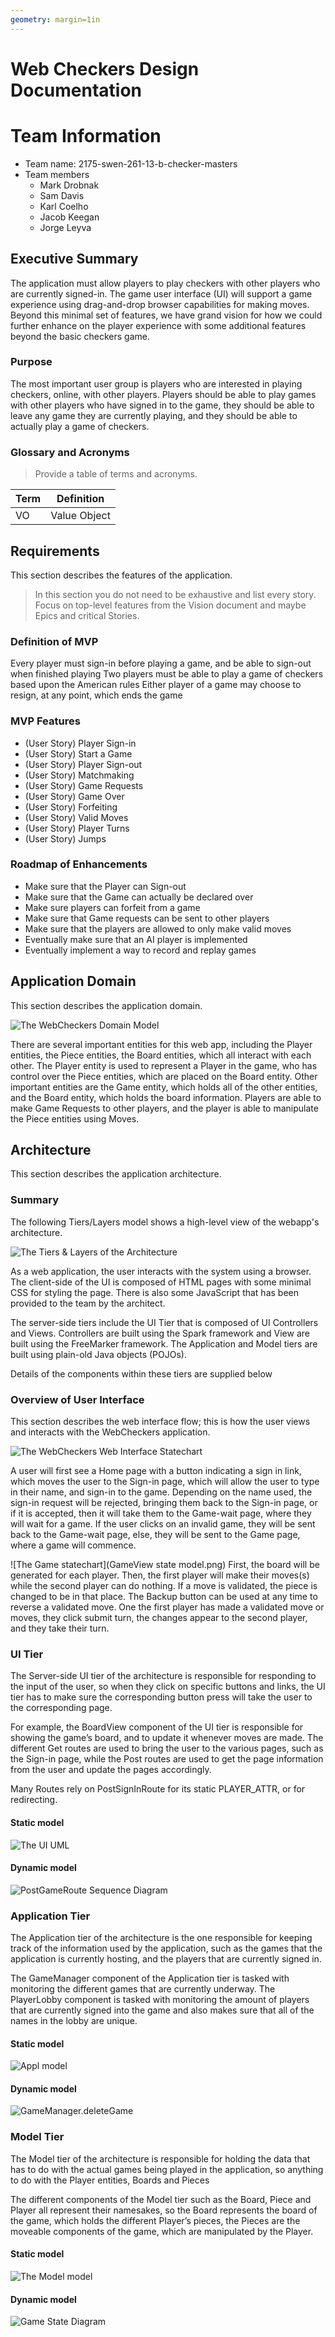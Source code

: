 ```yaml
---
geometry: margin=1in
---
```

# Web Checkers Design Documentation

# Team Information
* Team name: 2175-swen-261-13-b-checker-masters
* Team members
  * Mark Drobnak
  * Sam Davis
  * Karl Coelho
  * Jacob Keegan
  * Jorge Leyva

## Executive Summary

The application must allow players to play checkers with other players who are currently signed-in. The game user interface (UI) will support a game experience using drag-and-drop browser capabilities for making moves. Beyond this minimal set of features, we have grand vision for how we could further enhance on the player experience with some additional features beyond the basic checkers game.

### Purpose

The most important user group is players who are interested in playing checkers, online, with other players. Players should be able to play games with other players who have signed in to the game, they should be able to leave any game they are currently playing, and they should be able to actually play a game of checkers.

### Glossary and Acronyms
> Provide a table of terms and acronyms.

| Term | Definition |
|------|------------|
| VO | Value Object |


## Requirements

This section describes the features of the application.

> In this section you do not need to be exhaustive and list every story.  Focus on top-level features from the Vision document and maybe Epics and critical Stories.

### Definition of MVP
Every player must sign-in before playing a game, and be able to sign-out when finished playing
Two players must be able to play a game of checkers based upon the American rules
Either  player of a game may choose to resign, at any point, which ends the game

### MVP Features
- (User Story) Player Sign-in
- (User Story) Start a Game
- (User Story) Player Sign-out
- (User Story) Matchmaking
- (User Story) Game Requests
- (User Story) Game Over
- (User Story) Forfeiting
- (User Story) Valid Moves
- (User Story) Player Turns
- (User Story) Jumps

### Roadmap of Enhancements
- Make sure that the Player can Sign-out 
- Make sure that the Game can actually be declared over
- Make sure players can forfeit from a game
- Make sure that Game requests can be sent to other players
- Make sure that the players are allowed to only make valid moves
- Eventually make sure that an AI player is implemented
- Eventually implement a way to record and replay games

## Application Domain

This section describes the application domain.

![The WebCheckers Domain Model](domain-model.png)

There are several important entities for this web app, including the Player entities, the Piece entities, the Board entities, which all interact with each other. The Player entity is used to represent a Player in the game, who has control over the Piece entities, which are placed on the Board entity.  Other important entities are the Game entity, which holds all of the other entities, and the Board entity, which holds the board information. Players are able to make Game Requests to other players, and the player is able to manipulate the Piece entities using Moves.


## Architecture

This section describes the application architecture.

### Summary

The following Tiers/Layers model shows a high-level view of the webapp's architecture.

![The Tiers & Layers of the Architecture](architecture-tiers-and-layers.png)

As a web application, the user interacts with the system using a browser.  The client-side
of the UI is composed of HTML pages with some minimal CSS for styling the page.  There is also
some JavaScript that has been provided to the team by the architect.

The server-side tiers include the UI Tier that is composed of UI Controllers and Views.
Controllers are built using the Spark framework and View are built using the FreeMarker framework.  The Application and Model tiers are built using plain-old Java objects (POJOs).

Details of the components within these tiers are supplied below

### Overview of User Interface

This section describes the web interface flow; this is how the user views and interacts
with the WebCheckers application.

![The WebCheckers Web Interface Statechart](web-interface.png)

A user will first see a Home page with a button indicating a sign in link, which moves the user to the Sign-in page, which will allow the user to type in their name, and sign-in to the game.  Depending on the name used, the sign-in request will be rejected, bringing them back to the Sign-in page, or if it is accepted, then it will take them to the Game-wait page, where they will wait for a game. If the user clicks on an invalid game, they will be sent back to the Game-wait page, else, they will be sent to the Game page, where a game will commence.

![The Game statechart](GameView state model.png)
First, the board will be generated for each player. Then, the first player will make their moves(s) while the second player can do nothing. If a move is validated, the piece is changed to be in that place. The Backup button can be used at any time to reverse a validated move. One the first player has made a validated move or moves, they click submit turn, the changes appear to the second player, and they take their turn.

### UI Tier
The Server-side UI tier of the architecture is responsible for responding to the input of the user, so when they click on specific buttons and links, the UI tier has to make sure the corresponding button press will take the user to the corresponding page.

For example, the BoardView component of the UI tier is responsible for showing the game’s board, and to update it whenever moves are made.  The different Get routes are used to bring the user to the various pages, such as the Sign-in page, while the Post routes are used to get the page information from the user and update the pages accordingly.

Many Routes rely on PostSignInRoute for its static PLAYER_ATTR, or for redirecting.

#### Static model
![The UI UML](UI.png)

#### Dynamic model
![PostGameRoute Sequence Diagram](game-route-seq-diagram.jpg)


### Application Tier
The Application tier of the architecture is the one responsible for keeping track of the information used by the application, such as the games that the application is currently hosting, and the players that are currently signed in.

The GameManager component of the Application tier is tasked with monitoring the different games that are currently underway. The PlayerLobby component is tasked with monitoring the amount of players that are currently signed into the game and also makes sure that all of the names in the lobby are unique.

#### Static model
![Appl model](Appl.PNG)


#### Dynamic model
![GameManager.deleteGame](game-manager-delete-game.jpg)


### Model Tier
The Model tier of the architecture is responsible for holding the data that has to do with the actual games being played in the application, so anything to do with the Player entities, Boards and Pieces

The different components of the Model tier such as the Board, Piece and Player all represent their namesakes, so the Board represents the board of the game, which holds the different Player’s pieces, the Pieces are the moveable components of the game, which are manipulated by the Player.

#### Static model
![The Model model](Model.PNG)
#### Dynamic model
![Game State Diagram](game-state-diagram.jpg)

